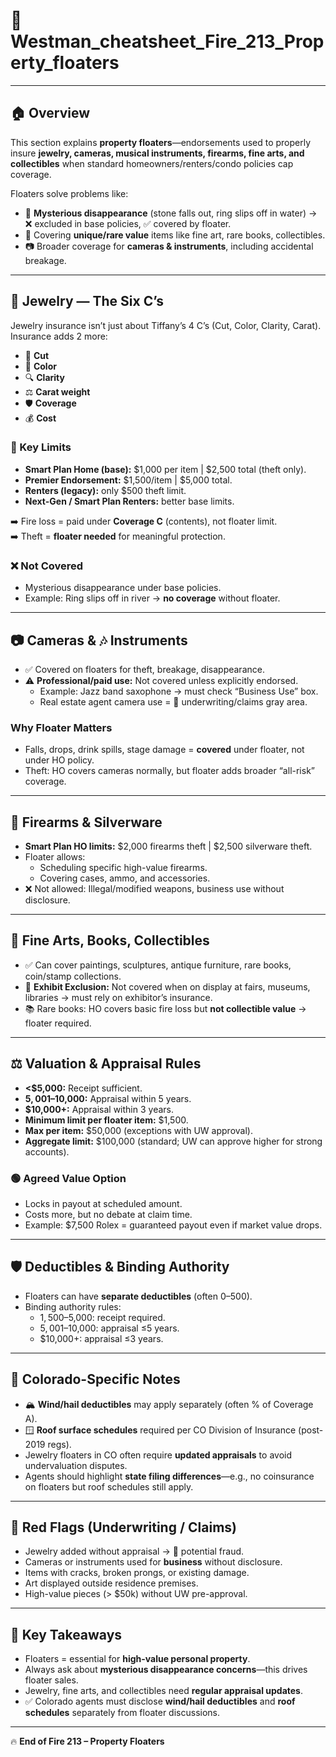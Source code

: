 # 📘 Westman_cheatsheet_Fire_213_Property_floaters  

---

## 🏠 Overview  
This section explains **property floaters**—endorsements used to properly insure **jewelry, cameras, musical instruments, firearms, fine arts, and collectibles** when standard homeowners/renters/condo policies cap coverage.  

Floaters solve problems like:  
- 💍 **Mysterious disappearance** (stone falls out, ring slips off in water) → ❌ excluded in base policies, ✅ covered by floater.  
- 🎨 Covering **unique/rare value** items like fine art, rare books, collectibles.  
- 📷 Broader coverage for **cameras & instruments**, including accidental breakage.  

---

## 💎 Jewelry — The Six C’s  
Jewelry insurance isn’t just about Tiffany’s 4 C’s (Cut, Color, Clarity, Carat). Insurance adds 2 more:  
- 💎 **Cut**  
- 🌈 **Color**  
- 🔍 **Clarity**  
- ⚖️ **Carat weight**  
- 🛡️ **Coverage**  
- 💰 **Cost**  

### 🔑 Key Limits  
- **Smart Plan Home (base):** $1,000 per item | $2,500 total (theft only).  
- **Premier Endorsement:** $1,500/item | $5,000 total.  
- **Renters (legacy):** only $500 theft limit.  
- **Next-Gen / Smart Plan Renters:** better base limits.  

➡️ Fire loss = paid under **Coverage C** (contents), not floater limit.  
➡️ Theft = **floater needed** for meaningful protection.  

### ❌ Not Covered  
- Mysterious disappearance under base policies.  
- Example: Ring slips off in river → **no coverage** without floater.  

---

## 📷 Cameras & 🎶 Instruments  
- ✅ Covered on floaters for theft, breakage, disappearance.  
- ⚠️ **Professional/paid use:** Not covered unless explicitly endorsed.  
  - Example: Jazz band saxophone → must check “Business Use” box.  
  - Real estate agent camera use = 🚩 underwriting/claims gray area.  

### Why Floater Matters  
- Falls, drops, drink spills, stage damage = **covered** under floater, not under HO policy.  
- Theft: HO covers cameras normally, but floater adds broader “all-risk” coverage.  

---

## 🔫 Firearms & Silverware  
- **Smart Plan HO limits:** $2,000 firearms theft | $2,500 silverware theft.  
- Floater allows:  
  - Scheduling specific high-value firearms.  
  - Covering cases, ammo, and accessories.  
- ❌ Not allowed: Illegal/modified weapons, business use without disclosure.  

---

## 🎨 Fine Arts, Books, Collectibles  
- ✅ Can cover paintings, sculptures, antique furniture, rare books, coin/stamp collections.  
- 📌 **Exhibit Exclusion:** Not covered when on display at fairs, museums, libraries → must rely on exhibitor’s insurance.  
- 📚 Rare books: HO covers basic fire loss but **not collectible value** → floater required.  

---

## ⚖️ Valuation & Appraisal Rules  
- **<$5,000:** Receipt sufficient.  
- **$5,001–$10,000:** Appraisal within 5 years.  
- **$10,000+:** Appraisal within 3 years.  
- **Minimum limit per floater item:** $1,500.  
- **Max per item:** $50,000 (exceptions with UW approval).  
- **Aggregate limit:** $100,000 (standard; UW can approve higher for strong accounts).  

### 🟢 Agreed Value Option  
- Locks in payout at scheduled amount.  
- Costs more, but no debate at claim time.  
- Example: $7,500 Rolex = guaranteed payout even if market value drops.  

---

## 🛡️ Deductibles & Binding Authority  
- Floaters can have **separate deductibles** (often $0–$500).  
- Binding authority rules:  
  - $1,500–$5,000: receipt required.  
  - $5,001–$10,000: appraisal ≤5 years.  
  - $10,000+: appraisal ≤3 years.  

---

## 📌 Colorado-Specific Notes  
- 🏔️ **Wind/hail deductibles** may apply separately (often % of Coverage A).  
- 🪟 **Roof surface schedules** required per CO Division of Insurance (post-2019 regs).  
- Jewelry floaters in CO often require **updated appraisals** to avoid undervaluation disputes.  
- Agents should highlight **state filing differences**—e.g., no coinsurance on floaters but roof schedules still apply.  

---

## 🚩 Red Flags (Underwriting / Claims)  
- Jewelry added without appraisal → 🚫 potential fraud.  
- Cameras or instruments used for **business** without disclosure.  
- Items with cracks, broken prongs, or existing damage.  
- Art displayed outside residence premises.  
- High-value pieces (> $50k) without UW pre-approval.  

---

## 📝 Key Takeaways  
- Floaters = essential for **high-value personal property**.  
- Always ask about **mysterious disappearance concerns**—this drives floater sales.  
- Jewelry, fine arts, and collectibles need **regular appraisal updates**.  
- ✅ Colorado agents must disclose **wind/hail deductibles** and **roof schedules** separately from floater discussions.  

---

🔥 **End of Fire 213 – Property Floaters**  
